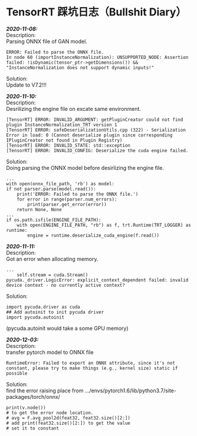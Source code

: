 # TensorRT 踩坑日志（Bullshit Diary）

<b><i>2020-11-08:  </i></b>  
Description:  
Parsing ONNX file of GAN model.
```
ERROR: Failed to parse the ONNX file.
In node 60 (importInstanceNormalization): UNSUPPORTED_NODE: Assertion failed: !isDynamic(tensor_ptr->getDimensions()) && "InstanceNormalization does not support dynamic inputs!"
```
Solution:  
Update to V7.2!!!  

<b><i>2020-11-10:  </i></b>  
Description:  
Desrilizing the engine file on excate same environment.
```
[TensorRT] ERROR: INVALID_ARGUMENT: getPluginCreator could not find plugin InstanceNormalization_TRT version 1
[TensorRT] ERROR: safeDeserializationUtils.cpp (322) - Serialization Error in load: 0 (Cannot deserialize plugin since corresponding IPluginCreator not found in Plugin Registry)
[TensorRT] ERROR: INVALID_STATE: std::exception
[TensorRT] ERROR: INVALID_CONFIG: Deserialize the cuda engine failed.
```
Solution:  
Doing parsing the ONNX model before desirlizing the engine file.  
```
...
with open(onnx_file_path, 'rb') as model:
if not parser.parse(model.read()):
    print('ERROR: Failed to parse the ONNX file.')
    for error in range(parser.num_errors):
        print(parser.get_error(error))
    return None, None
...
if os.path.isfile(ENGINE_FILE_PATH):
    with open(ENGINE_FILE_PATH, "rb") as f, trt.Runtime(TRT_LOGGER) as runtime:
        engine = runtime.deserialize_cuda_engine(f.read())

```

<b><i>2020-11-11:  </i></b>  
Description:  
Got an error when allocating memory.
```
...
    self.stream = cuda.Stream()
pycuda._driver.LogicError: explicit_context_dependent failed: invalid device context - no currently active context?
```
Solution:  
```
import pycuda.driver as cuda
## Add autoinit to init pycuda driver
import pycuda.autoinit

```
(pycuda.autoinit would take a some GPU memory)

<b><i>2020-12-03:  </i></b>  
Description:  
transfer pytorch model to ONNX file
```
RuntimeError: Failed to export an ONNX attribute, since it's not constant, please try to make things (e.g., kernel size) static if possible
```
Solution:  
find the error raising place from .../envs/pytorch1.6/lib/python3.7/site-packages/torch/onnx/
```
print(v.node())
# to get the error node location. 
# avg = F.avg_pool2d(feat32, feat32.size()[2:])
# add print(feat32.size()[2:]) to get the value
# set it to constant
```
